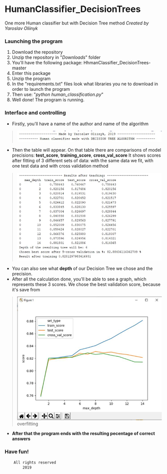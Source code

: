 # HumanClassifier_DecisionTrees
One more Human classifier but with Decision Tree method
*Created by Yaroslav Oliinyk*

		
### Launching the program
1. Download the repository
2. Unzip the repository in "*Downloads*" folder
3. You'll have the following package: HhmanClassifier_DecisionTrees-master
4. Enter this package
5. Unzip the program
6. In the "requirements.txt" files look what libraries you ne to download in order to launch the program
7. Then use: "*python human_classification.py*"
8. Well done! The program is running.

### Interface and controlling
* Firstly, you'll have a name of the author and name of the algorithm
>![Author and algorithm](https://raw.githubusercontent.com/yaroslavoliinyk/HumanClassifier_DecisionTrees/master/pics/1.JPG)
* Then the table will appear. On that table there are comparisons of model precisions: **test_score**, **training_score**, **cross_val_score**
It shows scores after fitting of 3 different sets of data: with the same data we fit, with one test data and with cross validation method  
>![Three methods comparison](https://raw.githubusercontent.com/yaroslavoliinyk/HumanClassifier_DecisionTrees/master/pics/2.JPG)
* You can also see what **depth** of our Decision Tree we chose and the precision.
* After all the calculation done, you'll be able to see a graph, which represents these 3 scores. We chose the best validation score, because it's save from 
>![Graph](https://raw.githubusercontent.com/yaroslavoliinyk/HumanClassifier_DecisionTrees/master/pics/3.JPG)
overfitting
* **After that the program ends with the resulting pecentage of correct answers**
### Have fun!

		All rights reserved
			2019
